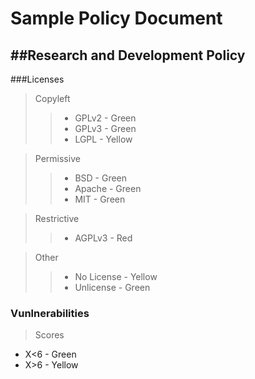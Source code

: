# Sample Policy Document
##__Research and Development Policy__
--------------------------------------

###Licenses
>Copyleft 
>> - GPLv2 - Green
>> - GPLv3 - Green
>> - LGPL - Yellow

>Permissive
>> - BSD - Green
>> - Apache - Green
>> - MIT - Green

>Restrictive
>> - AGPLv3 - Red

>Other
>> - No License - Yellow
>> - Unlicense - Green

### Vunlnerabilities
>Scores
- X\<6 - Green
- X\>6 - Yellow
